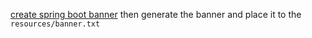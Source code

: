 [create spring boot banner](https://devops.datenkollektiv.de/banner.txt/index.html) 
then generate the banner and place it to the `resources/banner.txt`